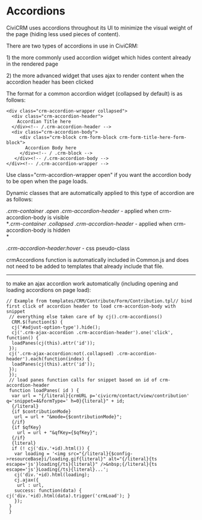 # Accordions

CiviCRM uses accordions throughout its UI to minimize the visual weight
of the page (hiding less used pieces of content).

There are two types of accordions in use in CiviCRM:

1\) the more commonly used accordion widget which hides content already
in the rendered page

2\) the more advanced widget that uses ajax to render content when the
accordion header has been clicked

The format for a common accordion widget (collapsed by default) is as
follows:

<div class="code panel" style="border-width: 1px;">

<div class="codeContent panelContent">

    <div class="crm-accordion-wrapper collapsed">
      <div class="crm-accordion-header">
        Accordian Title here
      </div><!-- /.crm-accordion-header -->
      <div class="crm-accordion-body">
         <div class="crm-block crm-form-block crm-form-title-here-form-block">
           Accordion Body here
         </div><!-- / .crm-block -->
       </div><!-- /.crm-accordion-body -->
    </div><!-- /.crm-accordion-wrapper -->

</div>

</div>

Use class="crm-accordion-wrapper open" if you want the accordion body to
be open when the page loads.

Dynamic classes that are automatically applied to this type of accordion
are as follows:

*.crm-container .open .crm-accordion-header* - applied when
crm-accordion-body is visible\
**.crm-container .collapsed .crm-accordion-header* - applied when
crm-accordion-body is hidden\
*

*.crm-accordion-header:hover* - css pseudo-class

crmAccordions function is automatically included in Common.js and does
not need to be added to templates that already include that file.

------

to make an ajax accordion work automatically (including opening and
loading accordions on page load):

<div class="code panel" style="border-width: 1px;">

<div class="codeContent panelContent">

    // Example from templates/CRM/Contribute/Form/Contribution.tpl// bind first click of accordion header to load crm-accordion-body with snippet
     // everything else taken care of by cj().crm-accordions()
      CRM.$(function($) {
      cj('#adjust-option-type').hide();
      cj('.crm-ajax-accordion .crm-accordion-header').one('click', function() {
      loadPanes(cj(this).attr('id'));
     });
     cj('.crm-ajax-accordion:not(.collapsed) .crm-accordion-header').each(function(index) {
      loadPanes(cj(this).attr('id'));
     });
     });
     // load panes function calls for snippet based on id of crm-accordion-header
     function loadPanes( id ) {
      var url = "{/literal}{crmURL p='civicrm/contact/view/contribution' q='snippet=4&formType=' h=0}{literal}" + id;
      {/literal}
      {if $contributionMode}
       url = url + "&mode={$contributionMode}";
      {/if}
      {if $qfKey}
        url = url + "&qfKey={$qfKey}";
      {/if}
      {literal}
      if (! cj('div.'+id).html()) {
       var loading = '<img src="{/literal}{$config->resourceBase}i/loading.gif{literal}" alt="{/literal}{ts escape='js'}loading{/ts}{literal}" />&nbsp;{/literal}{ts escape='js'}Loading{/ts}{literal}...';
       cj('div.'+id).html(loading);
       cj.ajax({
        url : url,
       success: function(data) { cj('div.'+id).html(data).trigger('crmLoad'); }
       });
     }
     }

</div>

</div>
